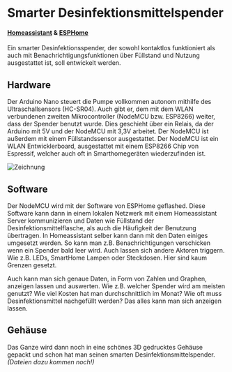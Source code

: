 # Smarter Desinfektionsmittelspender
#### [Homeassistant](https://www.home-assistant.io/ "Homeassistant") & [ESPHome](https://esphome.io/ "ESPHome")
Ein smarter Desinfektionsspender, der sowohl kontaktlos funktioniert als auch mit Benachrichtigungsfunktionen über Füllstand und Nutzung ausgestattet ist, soll entwickelt werden. 



## Hardware
Der Arduino Nano steuert die Pumpe vollkommen autonom mithilfe des Ultraschallsensors (HC-SR04). Auch gibt er, dem mit dem WLAN verbundenen zweiten Mikrocontroller (NodeMCU bzw. ESP8266) weiter, dass der Spender benutzt wurde. Dies geschieht über ein Relais, da der Arduino mit 5V und der NodeMCU mit 3,3V arbeitet. Der NodeMCU ist außerdem mit einem Füllstandssensor ausgestattet. Der NodeMCU ist ein WLAN Entwicklerboard, ausgestattet mit einem ESP8266 Chip von Espressif, welcher auch oft in Smarthomegeräten wiederzufinden ist. 

![Zeichnung](https://github.com/FelixLenz-Code/Smarter-Desinfektionsmittelspender/blob/main/Zeichnung.PNG "Zeichnung")

## Software
Der NodeMCU wird mit der Software von ESPHome geflashed. Diese Software kann dann in einem lokalen Netzwerk mit einem Homeassistant Server kommunizieren und Daten wie Füllstand der Desinfektionsmittelflasche, als auch die Häufigkeit der Benutzung übertragen. In Homeassistant selber kann dann mit den Daten einiges umgesetzt werden. So kann man z.B. Benachrichtigungen verschicken wenn ein Spender bald leer wird. Auch lassen sich andere Aktoren triggern. Wie z.B. LEDs, SmartHome Lampen oder Steckdosen. Hier sind kaum Grenzen gesetzt. 

Auch kann man sich genaue Daten, in Form von Zahlen und Graphen, anzeigen lassen und auswerten. Wie z.B. welcher Spender wird am meisten genutzt? Wie viel Kosten hat man durchschnittlich im Monat? Wie oft muss Desinfektionsmittel nachgefüllt werden? Das alles kann man sich anzeigen lassen. 

## Gehäuse
Das Ganze wird dann noch in eine schönes 3D gedrucktes Gehäuse gepackt und schon hat man seinen smarten Desinfektionsmittelspender. *(Dateien dazu kommen noch!)*

